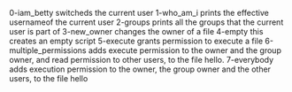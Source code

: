 0-iam_betty switcheds the current user
1-who_am_i prints the effective usernameof the current user
2-groups prints all the groups that the current user is part of
3-new_owner changes the owner of a file
4-empty this creates an empty script
5-execute grants permission to execute a file
6-multiple_permissions adds execute permission to the owner and the group owner, and read permission to other users, to the file hello.
7-everybody adds execution permission to the owner, the group owner and the other users, to the file hello
